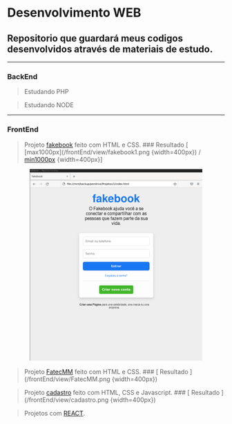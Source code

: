 # Desenvolvimento WEB

## Repositorio que guardará meus codigos desenvolvidos através de materiais de estudo.
------
### BackEnd 

> Estudando PHP

> Estudando NODE

------

### FrontEnd 

> Projeto [fakebook](/frontEnd/fakebook/) feito com HTML e CSS. ### Resultado [ [max1000px](/frontEnd/view/fakebook1.png {width=400px}) / [min1000px](/frontEnd/view/fakebook2.png) {width=400px}]

<p align="center"><img src="/frontEnd/view/fakebook1.png" width="400"></p>

> Projeto [FatecMM](/frontEnd/fatecmm/) feito com HTML e CSS. ### [ Resultado ](/frontEnd/view/FatecMM.png {width=400px})

> Projeto [cadastro](/frontEnd/cadastro/) feito com HTML, CSS e Javascript. ### [ Resultado ](/frontEnd/view/cadastro.png {width=400px})

> Projetos com [REACT](/frontEnd/studing/testeReact/).
